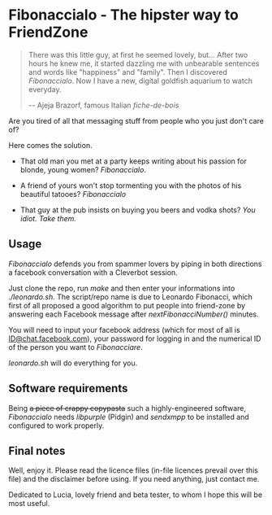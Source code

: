 # Fibonaccialo - The hipster way to FriendZone #

> There was this little guy, at first he seemed lovely, but...
> After two hours he knew me, it started dazzling me with unbearable 
> sentences and words like "happiness" and "family".
> Then I discovered *Fibonaccialo*.
> Now I have a new, digital goldfish aquarium to watch everyday.
> 
> --
> Ajeja Brazorf, famous Italian *fiche-de-bois*

Are you tired of all that messaging stuff from people who you just don't care of?

Here comes the solution.

  * That old man you met at a party keeps writing about his passion for blonde, young women? *Fibonaccialo*.

  * A friend of yours won't stop tormenting you with the photos of his beautiful tatooes? *Fibonaccialo*

  * That guy at the pub insists on buying you beers and vodka shots? *You idiot. Take them.*

## Usage ##
*Fibonaccialo* defends you from spammer lovers by piping in both directions a facebook conversation with a Cleverbot session.

Just clone the repo, run *make* and then enter your informations into *./leonardo.sh*. The script/repo name is due to Leonardo Fibonacci,
which first of all proposed a good algorithm to put people into friend-zone by answering each Facebook message after *nextFibonacciNumber()* minutes.

You will need to input your facebook address (which for most of all is ID@chat.facebook.com), your password for logging in and the numerical ID of the person you want to *Fibonacciare*.

*leonardo.sh* will do everything for you.

## Software requirements ##
Being ~~a piece of crappy copypasta~~ such a highly-engineered software, *Fibonaccialo* needs *libpurple* (Pidgin) and *sendxmpp* to be installed and configured to work properly.

## Final notes ##
Well, enjoy it.
Please read the licence files (in-file licences prevail over this file) and the disclaimer before using.
If you need anything, just contact me.

Dedicated to Lucia, lovely friend and beta tester, to whom I hope this will be most useful.
